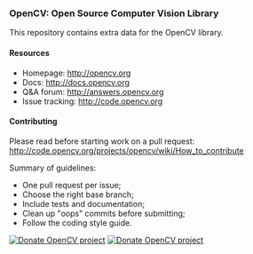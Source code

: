 ### OpenCV: Open Source Computer Vision Library

This repository contains extra data for the OpenCV library.

#### Resources
* Homepage: http://opencv.org  
* Docs: http://docs.opencv.org  
* Q&A forum: http://answers.opencv.org  
* Issue tracking: http://code.opencv.org  

#### Contributing

Please read before starting work on a pull request: http://code.opencv.org/projects/opencv/wiki/How_to_contribute

Summary of guidelines:

* One pull request per issue;
* Choose the right base branch;
* Include tests and documentation;
* Clean up "oops" commits before submitting;
* Follow the coding style guide.

[![Donate OpenCV project](http://opencv.org/wp-content/uploads/2013/07/gittip1.png)](https://www.gittip.com/OpenCV/) 
[![Donate OpenCV project](http://opencv.org/wp-content/uploads/2013/07/paypal-donate-button.png)](https://www.paypal.com/cgi-bin/webscr?item_name=Donation+to+OpenCV&cmd=_donations&business=accountant%40opencv.org) 
